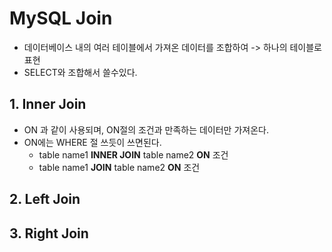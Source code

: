 # MySQL Join

- 데이터베이스 내의 여러 테이블에서 가져온 데이터를 조합하여 -> 하나의 테이블로 표현
- SELECT와 조합해서 쓸수있다.

## 1. Inner Join

- ON 과 같이 사용되며, ON절의 조건과 만족하는 데이터만 가져온다.
- ON에는 WHERE 절 쓰듯이 쓰면된다.
  - table name1 **INNER JOIN** table name2 **ON** 조건
  - table name1 **JOIN** table name2 **ON** 조건

## 2. Left Join





## 3. Right Join